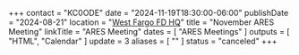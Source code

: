 +++
contact = "KC0ODE"
date = "2024-11-19T18:30:00-06:00"
publishDate = "2024-08-21"
location = "[West Fargo FD HQ](/places/west-fargo-fire-department-headquarters/)"
title = "November ARES Meeting"
linkTitle = "ARES Meeting"
dates = [ "ARES Meetings" ]
outputs = [ "HTML", "Calendar" ]
update = 3
aliases = [ "" ]
status = "canceled"
+++
